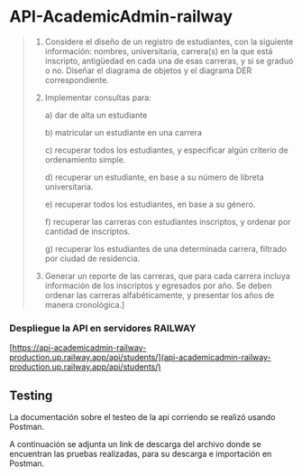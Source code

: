 # API-AcademicAdmin-railway

>1) Considere el diseño de un registro de estudiantes, con la siguiente información: nombres, 
>universitaria, carrera(s) en la que está inscripto, antigüedad en cada una de esas carreras, y 
>si se graduó o no. Diseñar el diagrama de objetos y el diagrama DER correspondiente.
>
>2) Implementar consultas para:
>   
>     a) dar de alta un estudiante
> 
>     b) matricular un estudiante en una carrera
> 
>     c) recuperar todos los estudiantes, y especificar algún criterio de ordenamiento simple.
> 
>     d) recuperar un estudiante, en base a su número de libreta universitaria.
> 
>     e) recuperar todos los estudiantes, en base a su género.
> 
>     f) recuperar las carreras con estudiantes inscriptos, y ordenar por cantidad de inscriptos.
> 
>     g) recuperar los estudiantes de una determinada carrera, filtrado por ciudad de residencia.
>
> 3) Generar un reporte de las carreras, que para cada carrera incluya información de los 
>inscriptos y egresados por año. Se deben ordenar las carreras alfabéticamente, y presentar
>los años de manera cronológica.]

### Despliegue la API en servidores RAILWAY

[https://api-academicadmin-railway-production.up.railway.app/api/students/](api-academicadmin-railway-production.up.railway.app/api/students/)

## Testing

La documentación sobre el testeo de la api corriendo se realizó usando Postman. 

A continuación se adjunta un link de descarga del archivo donde se encuentran las pruebas realizadas, para su descarga e importación en Postman.
